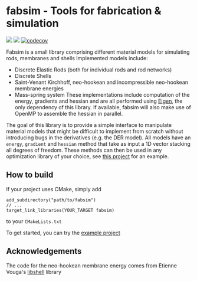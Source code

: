 # fabsim - Tools for fabrication & simulation

[![](https://github.com/DavidJourdan/fabsim/workflows/Build/badge.svg)](https://github.com/DavidJourdan/fabsim/actions)
[![](https://github.com/DavidJourdan/fabsim/workflows/Test/badge.svg)](https://github.com/DavidJourdan/fabsim/actions)
[![codecov](https://codecov.io/gh/DavidJourdan/fabsim/branch/master/graph/badge.svg)](https://codecov.io/gh/DavidJourdan/fabsim)

Fabsim is a small library comprising different material models for simulating rods, membranes and shells
Implemented models include:
- Discrete Elastic Rods (both for individual rods and rod networks)
- Discrete Shells
- Saint-Venant Kirchhoff, neo-hookean and incompressible neo-hookean membrane energies
- Mass-spring system
These implementations include computation of the energy, gradients and hessian and are all performed using [Eigen](http://eigen.tuxfamily.org/),
the only dependency of this library. If available, fabsim will also make use of OpenMP to assemble the hessian in parallel.

The goal of this library is to provide a simple interface to manipulate material models that might be difficult to implement from scratch without introducing bugs in the derivatives (e.g. the DER model). All models have an ```energy```, ```gradient``` and ```hessian``` method that take as input a 1D vector stacking all degrees of freedom. These methods can then be used in any optimization library of your choice, see [this project](https://github.com/DavidJourdan/fabsim-example-project) for an example.

## How to build

If your project uses CMake, simply add 
```
add_subdirectory("path/to/fabsim")
// ...
target_link_libraries(YOUR_TARGET fabsim)
```
to your ```CMakeLists.txt```

To get started, you can try the [example project](https://github.com/DavidJourdan/fabsim-example-project)

## Acknowledgements

The code for the neo-hookean membrane energy comes from Etienne Vouga's [libshell](https://github.com/evouga/libshell) library